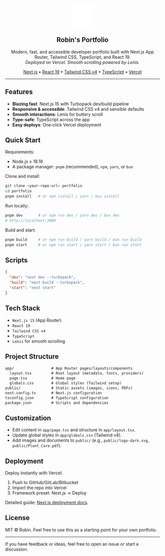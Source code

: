 <p align="center">
  <img src="public/logo-dark.svg" alt="Logo" height="72" />
</p>

<h2 align="center">Robin's Portfolio</h2>

<p align="center">
  Modern, fast, and accessible developer portfolio built with Next.js App Router, Tailwind CSS, TypeScript, and React 19.
  <br />
  <em>Deployed on Vercel. Smooth scrolling powered by Lenis.</em>
</p>

<p align="center">
  <a href="https://nextjs.org">Next.js</a> •
  <a href="https://react.dev">React 19</a> •
  <a href="https://tailwindcss.com">Tailwind CSS v4</a> •
  <a href="https://www.typescriptlang.org/">TypeScript</a> •
  <a href="https://vercel.com/">Vercel</a>
</p>

---

## Features

- **Blazing fast**: Next.js 15 with Turbopack dev/build pipeline
- **Responsive & accessible**: Tailwind CSS v4 and sensible defaults
- **Smooth interactions**: Lenis for buttery scroll
- **Type-safe**: TypeScript across the app
- **Easy deploys**: One‑click Vercel deployment

## Quick Start

Requirements:

- Node.js ≥ 18.18
- A package manager: `pnpm` (recommended), `npm`, `yarn`, or `bun`

Clone and install:

```bash
git clone <your-repo-url> portfolio
cd portfolio
pnpm install   # or npm install / yarn / bun install
```

Run locally:

```bash
pnpm dev       # or npm run dev / yarn dev / bun dev
# http://localhost:3000
```

Build and start:

```bash
pnpm build     # or npm run build / yarn build / bun run build
pnpm start     # or npm run start / yarn start / bun run start
```

## Scripts

```json
{
  "dev": "next dev --turbopack",
  "build": "next build --turbopack",
  "start": "next start"
}
```

## Tech Stack

- `Next.js 15` (App Router)
- `React 19`
- `Tailwind CSS v4`
- `TypeScript`
- `Lenis` for smooth scrolling

## Project Structure

```text
app/                 # App Router pages/layouts/components
  layout.tsx         # Root layout (metadata, fonts, providers)
  page.tsx           # Home page
  globals.css        # Global styles (Tailwind setup)
public/              # Static assets (images, icons, PDFs)
next.config.ts       # Next.js configuration
tsconfig.json        # TypeScript configuration
package.json         # Scripts and dependencies
```

## Customization

- Edit content in `app/page.tsx` and structure in `app/layout.tsx`.
- Update global styles in `app/globals.css` (Tailwind v4).
- Add images and documents to `public/` (e.g., `public/logo-dark.svg`, `public/Plant_Care.pdf`).

## Deployment

Deploy instantly with Vercel:

1. Push to GitHub/GitLab/Bitbucket
2. Import the repo into Vercel
3. Framework preset: Next.js → Deploy

Detailed guide: [Next.js deployment docs](https://nextjs.org/docs/app/building-your-application/deploying).

## License

MIT © Robin. Feel free to use this as a starting point for your own portfolio.

---

If you have feedback or ideas, feel free to open an issue or start a discussion.
